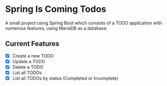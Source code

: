 # Spring Is Coming Todos
A small project using Spring Boot which consists of a TODO application with numerous features, using MariaDB as a database.

## Current Features
- [x] Create a new TODO
- [x] Update a TODO
- [x] Delete a TODO
- [x] List all TODOs
- [x] List all TODOs by status (Completed or Incomplete)
